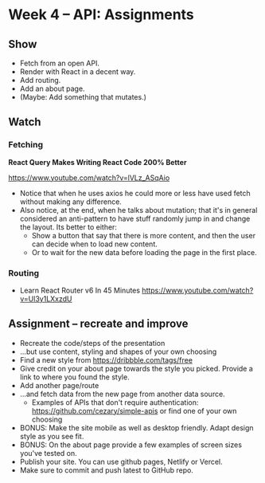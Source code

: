 # Week 4 – API: Assignments

## Show

* Fetch from an open API.
* Render with React in a decent way.
* Add routing.
* Add an about page.
* (Maybe: Add something that mutates.)

## Watch

### Fetching

**React Query Makes Writing React Code 200% Better**

https://www.youtube.com/watch?v=lVLz_ASqAio

* Notice that when he uses axios he could more or less have used fetch without
making any difference.
* Also notice, at the end, when he talks about mutation; that it's in general
  considered an anti-pattern to have stuff randomly jump in and change the
  layout. Its better to either:
    - Show a button that say that there is more content, and then the user can
      decide when to load new content.
    - Or to wait for the new data before loading the page in the first place.

### Routing

* Learn React Router v6 In 45 Minutes https://www.youtube.com/watch?v=Ul3y1LXxzdU
## Assignment – recreate and improve

* Recreate the code/steps of the presentation
* ...but use content, styling and shapes of your own choosing
* Find a new style from https://dribbble.com/tags/free
* Give credit on your about page towards the style you picked. Provide a link to
  where you found the style.
* Add another page/route
* ...and fetch data from the new page from another data source.
  * Examples of APIs that don't require authentication:
    https://github.com/cezary/simple-apis or find one of your own choosing
* BONUS: Make the site mobile as well as desktop friendly. Adapt design style as
  you see fit.
* BONUS: On the about page provide a few examples of screen sizes you've tested
  on.
* Publish your site. You can use github pages, Netlify or Vercel.
* Make sure to commit and push latest to GitHub repo.

